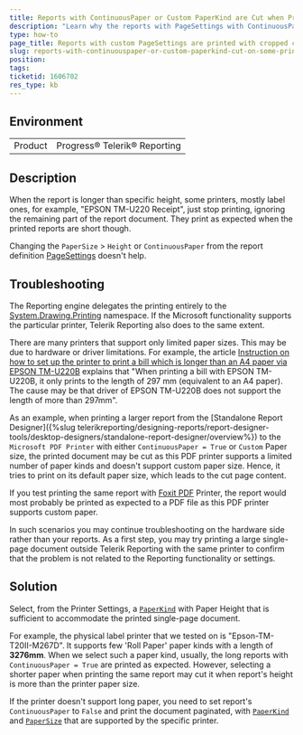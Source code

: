 ```yaml
---
title: Reports with ContinuousPaper or Custom PaperKind are Cut when Printed on Some Printers
description: "Learn why the reports with PageSettings with ContinuousPaper set to True and/or PaperKind set to Custom may be cut when printed from printers that don't support custom paper sizes."
type: how-to
page_title: Reports with custom PageSettings are printed with cropped content
slug: reports-with-continuouspaper-or-custom-paperkind-cut-on-some-printers
position: 
tags: 
ticketid: 1606702
res_type: kb
---
```


## Environment

<table>
	<tbody>
		<tr>
			<td>Product</td>
			<td>Progress® Telerik® Reporting</td>
		</tr>
	</tbody>
</table>

## Description

When the report is longer than specific height, some printers, mostly label ones, for example, "EPSON TM-U220 Receipt", just stop printing, ignoring the remaining part of the report document. They print as expected when the printed reports are short though.

Changing the `PaperSize` > `Height` or `ContinuousPaper` from the report definition [PageSettings](/api/telerik.reporting.drawing.pagesettings) doesn't help.

## Troubleshooting

The Reporting engine delegates the printing entirely to the [System.Drawing.Printing](https://learn.microsoft.com/en-us/dotnet/api/system.drawing.printing?view=netframework-4.8) namespace. If the Microsoft functionality supports the particular printer, Telerik Reporting also does to the same extent.

There are many printers that support only limited paper sizes. This may be due to hardware or driver limitations. For example, the article [Instruction on how to set up the printer to print a bill which is longer than an A4 paper via EPSON TM-U220B](https://gettingstarted.cukcuk.com/huong_dan_thiet_lap_de_in_duoc_hoa_don_co_do_dai_lon_hon_trang_giay_a4_tren_may_in_epson_tmu220b.htm) explains that "When printing a bill with EPSON TM-U220B, it only prints to the length of 297 mm (equivalent to an A4 paper). The cause may be that driver of EPSON TM-U220B does not support the length of more than 297mm".

As an example, when printing a larger report from the [Standalone Report Designer]({%slug telerikreporting/designing-reports/report-designer-tools/desktop-designers/standalone-report-designer/overview%}) to the `Microsoft PDF Printer` with either `ContinuousPaper = True` or `Custom` Paper size, the printed document may be cut as this PDF printer supports a limited number of paper kinds and doesn't support custom paper size. Hence, it tries to print on its default paper size, which leads to the cut page content.

If you test printing the same report with [Foxit PDF](https://www.foxit.com/pdf-reader/) Printer, the report would most probably be printed as expected to a PDF file as this PDF printer supports custom paper.

In such scenarios you may continue troubleshooting on the hardware side rather than your reports. As a first step, you may try printing a large single-page document outside Telerik Reporting with the same printer to confirm that the problem is not related to the Reporting functionality or settings.

## Solution

Select, from the Printer Settings, a [`PaperKind`](/api/telerik.reporting.drawing.pagesettings#Telerik_Reporting_Drawing_PageSettings_PaperKind) with Paper Height that is sufficient to accommodate the printed single-page document.

For example, the physical label printer that we tested on is "Epson-TM-T20II-M267D". It supports few 'Roll Paper' paper kinds with a length of **3276mm**. When we select such a paper kind, usually, the long reports with `ContinuousPaper = True` are printed as expected. However, selecting a shorter paper when printing the same report may cut it when report's height is more than the printer paper size.

If the printer doesn't support long paper, you need to set report's `ContinuousPaper` to `False` and print the document paginated, with [`PaperKind`](/api/telerik.reporting.drawing.pagesettings#Telerik_Reporting_Drawing_PageSettings_PaperKind) and [`PaperSize`](/api/telerik.reporting.drawing.pagesettings#Telerik_Reporting_Drawing_PageSettings_PaperSize) that are supported by the specific printer.
